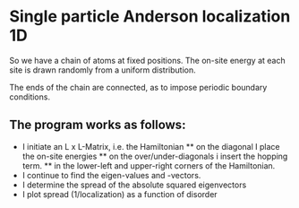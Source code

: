 # Single particle Anderson localization 1D

So we have a chain of atoms at fixed positions. The on-site energy at each site is drawn randomly from a uniform distribution.

The ends of the chain are connected, as to impose periodic boundary conditions.


## The program works as follows:

* I initiate an L x L-Matrix, i.e. the Hamiltonian
** on the diagonal I place the on-site energies
** on the over/under-diagonals i insert the hopping term.
** in the lower-left and upper-right corners of the Hamiltonian.
* I continue to find the eigen-values and -vectors.
* I determine the spread of the absolute squared eigenvectors
* I plot spread (1/localization) as a function of disorder 
